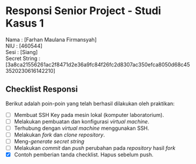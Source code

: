 # Responsi Senior Project - Studi Kasus 1

Nama : [Farhan Maulana Firmansyah]  
NIU : [460544]  
Sesi : [Siang]  
Secret String : [3a8ca21556261ac2f8471d2e36a9fc84f26fc2d8307ac350efca8050d68c453520230616142210]

## Checklist Responsi

Berikut adalah poin-poin yang telah berhasil dilakukan oleh praktikan:

- [ ] Membuat SSH Key pada mesin lokal (komputer laboratorium).
- [ ] Melakukan pembuatan dan konfigurasi _virtual machine_.
- [ ] Terhubung dengan _virtual machine_ menggunakan SSH.
- [ ] Melakukan _fork_ dan _clone_ _repository_.
- [ ] Meng-_generate_ _secret string_
- [ ] Melakukan _commit_ dan _push_ perubahan pada _repository_ hasil _fork_
- [x] Contoh pemberian tanda checklist. Hapus sebelum push.
